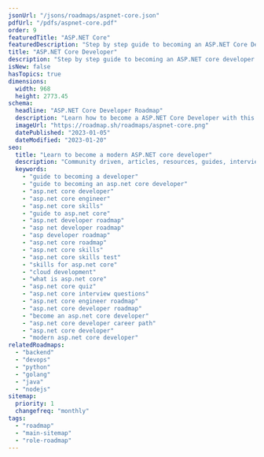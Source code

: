 ```yaml
---
jsonUrl: "/jsons/roadmaps/aspnet-core.json"
pdfUrl: "/pdfs/aspnet-core.pdf"
order: 9
featuredTitle: "ASP.NET Core"
featuredDescription: "Step by step guide to becoming an ASP.NET Core Developer in 2023"
title: "ASP.NET Core Developer"
description: "Step by step guide to becoming an ASP.NET core developer in 2023"
isNew: false
hasTopics: true
dimensions:
  width: 968
  height: 2773.45
schema:
  headline: "ASP.NET Core Developer Roadmap"
  description: "Learn how to become a ASP.NET Core Developer with this interactive step by step guide in 2023. We also have resources and short descriptions attached to the roadmap items so you can get everything you want to learn in one place."
  imageUrl: "https://roadmap.sh/roadmaps/aspnet-core.png"
  datePublished: "2023-01-05"
  dateModified: "2023-01-20"
seo:
  title: "Learn to become a modern ASP.NET core developer"
  description: "Community driven, articles, resources, guides, interview questions, quizzes for asp.net core development. Learn to become a modern ASP.NET core developer by following the steps, skills, resources and guides listed in this roadmap."
  keywords:
    - "guide to becoming a developer"
    - "guide to becoming an asp.net core developer"
    - "asp.net core developer"
    - "asp.net core engineer"
    - "asp.net core skills"
    - "guide to asp.net core"
    - "asp.net developer roadmap"
    - "asp net developer roadmap"
    - "asp developer roadmap"
    - "asp.net core roadmap"
    - "asp.net core skills"
    - "asp.net core skills test"
    - "skills for asp.net core"
    - "cloud development"
    - "what is asp.net core"
    - "asp.net core quiz"
    - "asp.net core interview questions"
    - "asp.net core engineer roadmap"
    - "asp.net core developer roadmap"
    - "become an asp.net core developer"
    - "asp.net core developer career path"
    - "asp.net core developer"
    - "modern asp.net core developer"
relatedRoadmaps:
  - "backend"
  - "devops"
  - "python"
  - "golang"
  - "java"
  - "nodejs"
sitemap:
  priority: 1
  changefreq: "monthly"
tags:
  - "roadmap"
  - "main-sitemap"
  - "role-roadmap"
---
```


